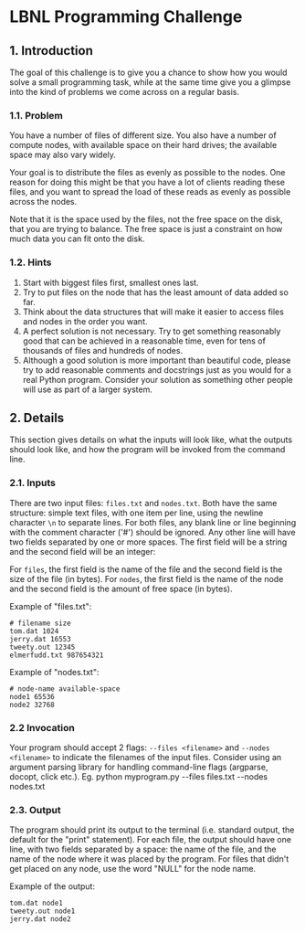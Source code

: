 # LBNL Programming Challenge
## 1. Introduction
The goal of this challenge is to give you a chance to show how you would solve a small programming task, while at the same time give you a glimpse into the kind of problems we come across on a regular basis.
### 1.1. Problem

You have a number of files of different size. You also have a number of compute nodes, with available space on their hard drives; the available space may also vary widely.

Your goal is to distribute the files as evenly as possible to the nodes.  One reason for doing this might be that you have a lot of clients reading these files, and you want to spread the load of these reads as evenly as possible across the nodes.

Note that it is the space used by the files, not the free space on the disk, that you are trying to balance. The free space is just a constraint on how much data you can fit onto the disk.
### 1.2. Hints

1. Start with biggest files first, smallest ones last.
2. Try to put files on the node that has the least amount of data added so far.
3. Think about the data structures that will make it easier to access files and nodes in the order you want.
4. A perfect solution is not necessary. Try to get something reasonably good that can be achieved in a reasonable time, even for tens of thousands of files and hundreds of nodes.
5. Although a good solution is more important than beautiful code, please try to add reasonable comments and docstrings just as you would for a real Python program.  Consider your solution as something other people will use as part of a larger system.


## 2. Details
This section gives details on what the inputs will look like, what the outputs should look like, and how the program will be invoked from the command line.
### 2.1. Inputs

There are two input files: `files.txt` and `nodes.txt`.  Both have the same
structure: simple text files, with one item per line, using the
newline character `\n` to separate lines. For both files, any blank line or line beginning with the comment character ('#') should be ignored. Any other line will have two fields separated by one or more spaces. The first field will be a string and the second field will be an integer:

 For `files`, the first field is the name of the file and the second field is the size of the file (in bytes).
 For `nodes`, the first field is the name of the node and the second field is the amount of free space (in bytes).

Example of "files.txt":

	# filename size  
	tom.dat 1024
	jerry.dat 16553
	tweety.out 12345
	elmerfudd.txt 987654321

Example of "nodes.txt":

	# node-name available-space
	node1 65536
	node2 32768
### 2.2 Invocation
Your program should accept 2 flags: `--files <filename>` and `--nodes <filename>` to indicate the filenames of the input files. Consider using an argument parsing library for handling command-line flags (argparse, docopt, click etc.).
Eg.
python myprogram.py --files files.txt --nodes nodes.txt

### 2.3. Output
The program should print its output to the terminal (i.e. standard output, the default for
the "print" statement). For each file, the output should have one line, with two fields separated by a space: the name of the file, and the  name of the node where it was placed by the program.
For files that didn't get placed on any node, use the word "NULL" for the node name.

Example of the output:

	tom.dat node1
	tweety.out node1
	jerry.dat node2
